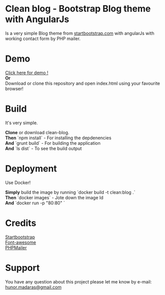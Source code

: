 # Clean blog - Bootstrap Blog theme with AngularJs
Is a very simple Blog theme from <a href="http://ironsummitmedia.github.io/startbootstrap-clean-blog/">startbootstrap.com</a> with angularJs with working contact form by PHP mailer.

# Demo
<a href="http://clean-blog-angular.hunor.me/">Click here for demo !</a><br>
<strong>Or</strong><br>
Download or clone this repository and open index.html using your favourite browser!

# Build
It's very simple.
<p>
<strong>Clone</strong> or download clean-blog.<br> 
<strong>Then</strong> `npm install` - For installing the depdenencies<br> 
<strong>And</strong> `grunt build` - For building the application<br>
<strong>And</strong> `ls dist` - To see the build output
</p>

# Deployment
Use Docker!
<p>
<strong>Simply</strong> build the image by running `docker build -t clean:blog .`<br>
<strong>Then</strong> `docker images` - Jote down the image Id<br>
<strong>And</strong> `docker run -p "80:80" <ImageId>`<br>
</p>

# Credits
<a href="http://startbootstrap.com/">Startbootstrap</a><br />
<a href="http://fortawesome.github.io/Font-Awesome/">Font-awesome</a><br />
<a href="https://github.com/PHPMailer/PHPMailer">PHPMailer</a>

# Support
You have any question about this project please let me know by e-mail: hunor.madaras@gmail.com

